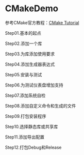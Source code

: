 # CMakeDemo

参考CMake官方教程：[CMake Tutorial](https://cmake.org/cmake/help/latest/guide/tutorial/index.html)

Step01.基本的起点

Step02.添加一个库

Step03.为库添加使用要求

Step04.添加生成器表达式

Step05.安装与测试

Step06.为测试仪表盘增加支持

Step07.添加系统自检

Step08.添加自定义命令和生成的文件

Step09.打包安装程序

Step10.选择静态库或共享库

Step11.添加导出配置

Step12.打包Debug和Release


